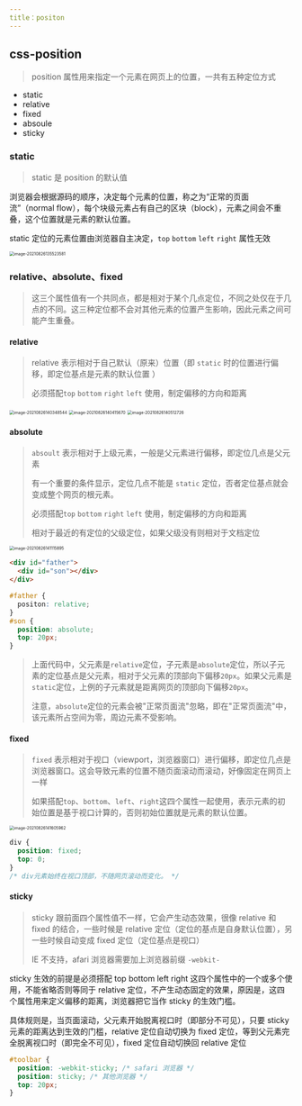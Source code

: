 ```yaml
---
title：positon
---
```


## css-position

> position 属性用来指定一个元素在网页上的位置，一共有五种定位方式

- static
- relative
- fixed
- absoule
- sticky

### static

> static 是 position 的默认值

浏览器会根据源码的顺序，决定每个元素的位置，称之为“正常的页面流”（normal flow），每个块级元素占有自己的区块（block），元素之间会不重叠，这个位置就是元素的默认位置。

static 定位的元素位置由浏览器自主决定，`top` `bottom` `left` `right` 属性无效

 <img src="https://pic.tinsfox.com/uPic/image-20210826135523581.png" alt="image-20210826135523581" style="zoom:50%;text-align: right" />

### relative、absolute、fixed

> 这三个属性值有一个共同点，都是相对于某个几点定位，不同之处仅在于几点的不同。这三种定位都不会对其他元素的位置产生影响，因此元素之间可能产生重叠。

#### relative

> relative 表示相对于自己默认（原来）位置（即 `static` 时的位置进行偏移，即定位基点是元素的默认位置 ）
>
> 必须搭配`top` `bottom` `right` `left` 使用，制定偏移的方向和距离

 <img src="https://pic.tinsfox.com/uPic/image-20210826140348544.png" alt="image-20210826140348544" style="zoom:50%;" />

 <img src="https://pic.tinsfox.com/uPic/image-20210826140415670.png" alt="image-20210826140415670" style="zoom:50%;" />

 <img src="https://pic.tinsfox.com/uPic/image-20210826140512726.png" alt="image-20210826140512726" style="zoom:50%;" />

#### absolute

> `absoult` 表示相对于上级元素，一般是父元素进行偏移，即定位几点是父元素
>
> 有一个重要的条件显示，定位几点不能是 `static` 定位，否者定位基点就会变成整个网页的根元素。
>
> 必须搭配`top` `bottom` `right` `left` 使用，制定偏移的方向和距离
>
> 相对于最近的有定位的父级定位，如果父级没有则相对于文档定位

 <img src="https://pic.tinsfox.com/uPic/image-20210826141115895.png" alt="image-20210826141115895" style="zoom:50%;" />

```html
<div id="father">
  <div id="son"></div>
</div>
```

```css
#father {
  positon: relative;
}
#son {
  position: absolute;
  top: 20px;
}
```

> 上面代码中，父元素是`relative`定位，子元素是`absolute`定位，所以子元素的定位基点是父元素，相对于父元素的顶部向下偏移`20px`。如果父元素是`static`定位，上例的子元素就是距离网页的顶部向下偏移`20px`。
>
> 注意，`absolute`定位的元素会被"正常页面流"忽略，即在"正常页面流"中，该元素所占空间为零，周边元素不受影响。

#### fixed

> `fixed` 表示相对于视口（viewport，浏览器窗口）进行偏移，即定位几点是浏览器窗口。这会导致元素的位置不随页面滚动而滚动，好像固定在网页上一样
>
> 如果搭配`top`、`bottom`、`left`、`right`这四个属性一起使用，表示元素的初始位置是基于视口计算的，否则初始位置就是元素的默认位置。

 <img src="https://pic.tinsfox.com/uPic/image-20210826141605962.png" alt="image-20210826141605962" style="zoom:50%;" />

```css
div {
  position: fixed;
  top: 0;
}
/* div元素始终在视口顶部，不随网页滚动而变化。 */
```

#### sticky

> sticky 跟前面四个属性值不一样，它会产生动态效果，很像 relative 和 fixed 的结合，一些时候是 relative 定位（定位的基点是自身默认位置），另一些时候自动变成 fixed 定位（定位基点是视口）
>
> IE 不支持，afari 浏览器需要加上浏览器前缀 `-webkit- `

sticky 生效的前提是必须搭配 top bottom left right 这四个属性中的一个或多个使用，不能省略否则等同于 relative 定位，不产生动态固定的效果，原因是，这四个属性用来定义偏移的距离，浏览器把它当作 sticky 的生效门槛。

具体规则是，当页面滚动，父元素开始脱离视口时（即部分不可见），只要 sticky 元素的距离达到生效的门槛，relative 定位自动切换为 fixed 定位，等到父元素完全脱离视口时（即完全不可见），fixed 定位自动切换回 relative 定位

```css
#toolbar {
  position: -webkit-sticky; /* safari 浏览器 */
  position: sticky; /* 其他浏览器 */
  top: 20px;
}
```
